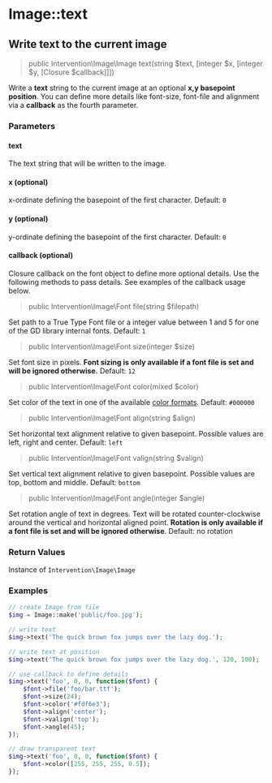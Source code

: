 # Image::text
## Write text to the current image

> public Intervention\Image\Image text(string $text, [integer $x, [integer $y, [Closure $callback]]])

Write a **text** string to the current image at an optional **x,y basepoint position**. You can define more details like font-size, font-file and alignment via a **callback** as the fourth parameter.

### Parameters

#### text
The text string that will be written to the image.

#### x (optional)
x-ordinate defining the basepoint of the first character. Default: `0`

#### y (optional)
y-ordinate defining the basepoint of the first character. Default: `0`

#### callback (optional)
Closure callback on the font object to define more optional details. Use the following methods to pass details. See examples of the callback usage below.

> public Intervention\Image\Font file(string $filepath)

Set path to a True Type Font file or a integer value between 1 and 5 for one of the GD library internal fonts. Default: `1`

> public Intervention\Image\Font size(integer $size)

Set font size in pixels. **Font sizing is only available if a font file is set and will be ignored otherwise.** Default: `12`

> public Intervention\Image\Font color(mixed $color)

Set color of the text in one of the available [color formats](/v2/getting_started/formats). Default: `#000000`

> public Intervention\Image\Font align(string $align)

Set horizontal text alignment relative to given basepoint. Possible values are left, right and center. Default: `left`

> public Intervention\Image\Font valign(string $valign)

Set vertical text alignment relative to given basepoint. Possible values are top, bottom and middle. Default: `bottom`

> public Intervention\Image\Font angle(integer $angle)

Set rotation angle of text in degrees. Text will be rotated counter-clockwise around the vertical and horizontal aligned point. **Rotation is only available if a font file is set and will be ignored otherwise**. Default: no rotation

### Return Values
Instance of `Intervention\Image\Image`

<a name="examples"></a>

### Examples

```php
// create Image from file
$img = Image::make('public/foo.jpg');

// write text
$img->text('The quick brown fox jumps over the lazy dog.');

// write text at position
$img->text('The quick brown fox jumps over the lazy dog.', 120, 100);

// use callback to define details
$img->text('foo', 0, 0, function($font) {
    $font->file('foo/bar.ttf');
    $font->size(24);
    $font->color('#fdf6e3');
    $font->align('center');
    $font->valign('top');
    $font->angle(45);
});

// draw transparent text
$img->text('foo', 0, 0, function($font) {
    $font->color([255, 255, 255, 0.5]);
});
```
